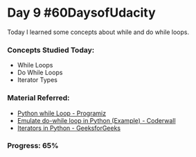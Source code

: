 # Day 9 #60DaysofUdacity

Today I learned some concepts about while and do while loops.

### Concepts Studied Today:
- While Loops
- Do While Loops
- Iterator Types

### Material Referred:
- [Python while Loop - Programiz](https://www.programiz.com/python-programming/while-loop)
- [Emulate do-while loop in Python (Example) - Coderwall](https://coderwall.com/p/q_rd1q/emulate-do-while-loop-in-python)
- [Iterators in Python - GeeksforGeeks](https://www.geeksforgeeks.org/iterators-in-python/)

### Progress: 65%